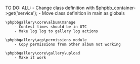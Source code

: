 TO DO:
	ALL:
		- Change class definition with $phpbb_container->get('service');
		- Move class definition in main as globals

	\phpbbgallery\core\album\manage 
		- Contest times should be in UTC
		- Make log log to gallery log actions
		
	\phpbbgallery\acp\permissions_module
		- Copy permissions from other album not working
	
	\phpbbgallery\core\gallery\upload
		- Make it work
